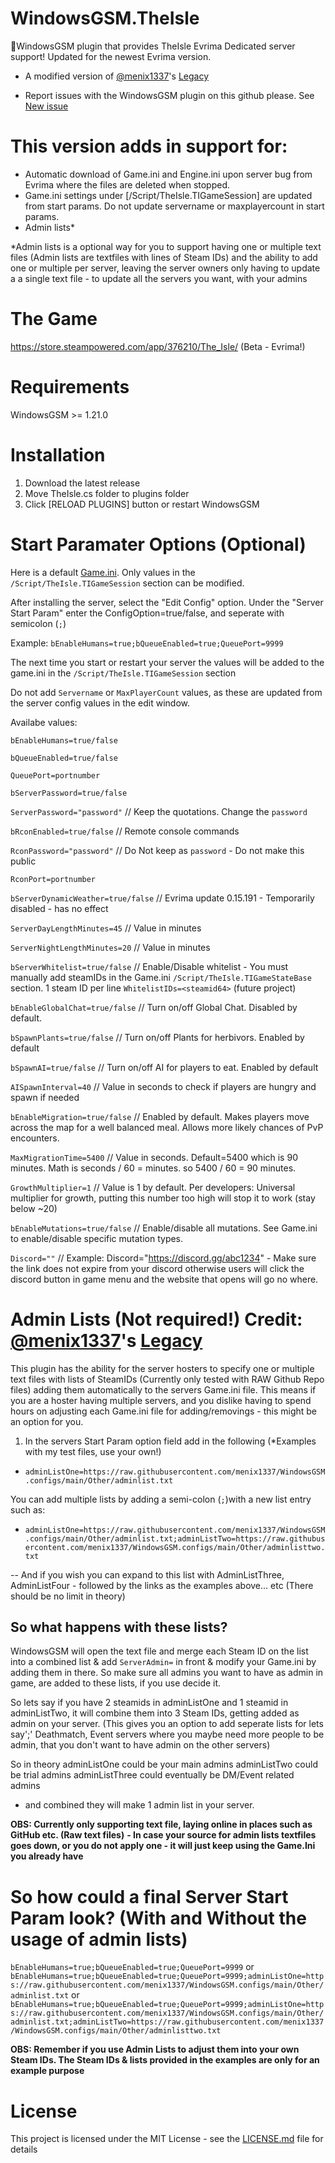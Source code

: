 # WindowsGSM.TheIsle

🧩WindowsGSM plugin that provides TheIsle Evrima Dedicated server support! Updated for the newest Evrima version.

- A modified version of [@menix1337](https://www.github.com/menix1337)'s [Legacy](https://github.com/menix1337/WindowsGSM.TheIsleLegacy) 

- Report issues with the WindowsGSM plugin on this github please. See [New issue](https://github.com/ksduster/WindowsGSM.TheIsle/issues/new)
# This version adds in support for:
- Automatic download of Game.ini and Engine.ini upon server bug from Evrima where the files are deleted when stopped.
- Game.ini settings under [/Script/TheIsle.TIGameSession] are updated from start params.  Do not update servername or maxplayercount in start params.
- Admin lists\*

\*Admin lists is a optional way for you to support having one or multiple text files (Admin lists are textfiles with lines of Steam IDs) and the ability to add one or multiple per server, leaving the server owners only having to update a a single text file - to update all the servers you want, with your admins

# The Game

https://store.steampowered.com/app/376210/The_Isle/ (Beta - Evrima!)

# Requirements

WindowsGSM >= 1.21.0

# Installation

1. Download the latest release
2. Move TheIsle.cs folder to plugins folder
3. Click [RELOAD PLUGINS] button or restart WindowsGSM

# Start Paramater Options (Optional)

Here is a default [Game.ini](https://github.com/ksduster/The-Isle-Evrima-ini/blob/main/Game.ini). 
Only values in the `/Script/TheIsle.TIGameSession` section can be modified.

After installing the server, select the "Edit Config" option. 
Under the "Server Start Param" enter the ConfigOption=true/false, and seperate with semicolon (`;`)

Example: `bEnableHumans=true;bQueueEnabled=true;QueuePort=9999`

The next time you start or restart your server the values will be added to the game.ini in the `/Script/TheIsle.TIGameSession` section

Do not add `Servername` or `MaxPlayerCount` values, as these are updated from the server config values in the edit window.

Availabe values:

`bEnableHumans=true/false`

`bQueueEnabled=true/false`

`QueuePort=portnumber`

`bServerPassword=true/false`

`ServerPassword="password"` // Keep the quotations. Change the `password`

`bRconEnabled=true/false` // Remote console commands

`RconPassword="password"`  // Do Not keep as `password` - Do not make this public

`RconPort=portnumber`

`bServerDynamicWeather=true/false` // Evrima update 0.15.191 - Temporarily disabled - has no effect

`ServerDayLengthMinutes=45`  // Value in minutes

`ServerNightLengthMinutes=20` // Value in minutes

`bServerWhitelist=true/false` // Enable/Disable whitelist - You must manually add steamIDs in the Game.ini `/Script/TheIsle.TIGameStateBase` section.  1 steam ID per line `WhitelistIDs=<steamid64>`  (future project)

`bEnableGlobalChat=true/false` // Turn on/off Global Chat. Disabled by default.

`bSpawnPlants=true/false` // Turn on/off Plants for herbivors. Enabled by default

`bSpawnAI=true/false` // Turn on/off AI for players to eat. Enabled by default

`AISpawnInterval=40` // Value in seconds to check if players are hungry and spawn if needed

`bEnableMigration=true/false` // Enabled by default. Makes players move across the map for a well balanced meal. Allows more likely chances of PvP encounters.

`MaxMigrationTime=5400` // Value in seconds. Default=5400 which is 90 minutes.  Math is seconds / 60 = minutes.  so 5400 / 60 = 90 minutes.

`GrowthMultiplier=1` // Value is 1 by default. Per developers: Universal multiplier for growth, putting this number too high will stop it to work (stay below ~20)

`bEnableMutations=true/false` // Enable/disable all mutations.  See Game.ini to enable/disable specific mutation types.

`Discord=""` // Example: Discord="https://discord.gg/abc1234" - Make sure the link does not expire from your discord otherwise users will click the discord button in game menu and the website that opens will go no where.


# Admin Lists (Not required!)   Credit: [@menix1337](https://www.github.com/menix1337)'s [Legacy](https://github.com/menix1337/WindowsGSM.TheIsleLegacy)

This plugin has the ability for the server hosters to specify one or multiple text files with lists of SteamIDs (Currently only tested with RAW Github Repo files) adding them automatically to the servers Game.ini file.
This means if you are a hoster having multiple servers, and you dislike having to spend hours on adjusting each Game.ini file for adding/removings - this might be an option for you.

1. In the servers Start Param option field add in the following (\*Examples with my test files, use your own!)

- `adminListOne=https://raw.githubusercontent.com/menix1337/WindowsGSM.configs/main/Other/adminlist.txt`

You can add multiple lists by adding a semi-colon (`;`)with a new list entry such as:

- `adminListOne=https://raw.githubusercontent.com/menix1337/WindowsGSM.configs/main/Other/adminlist.txt;adminListTwo=https://raw.githubusercontent.com/menix1337/WindowsGSM.configs/main/Other/adminlisttwo.txt`

-- And if you wish you can expand to this list with AdminListThree, AdminListFour - followed by the links as the examples above... etc (There should be no limit in theory)

## So what happens with these lists?

WindowsGSM will open the text file and merge each Steam ID on the list into a combined list & add `ServerAdmin=` in front & modify your Game.ini by adding them in there.
So make sure all admins you want to have as admin in game, are added to these lists, if you use decide it.

So lets say if you have 2 steamids in adminListOne and 1 steamid in adminListTwo, it will combine them into 3 Steam IDs, getting added as admin on your server.
(This gives you an option to add seperate lists for lets say';' Deathmatch, Event servers where you maybe need more people to be admin, that you don't want to have admin on the other servers)

So in theory adminListOne could be your main admins
adminListTwo could be trial admins
adminListThree could eventually be DM/Event related admins

- and combined they will make 1 admin list in your server.

**OBS: Currently only supporting text file, laying online in places such as GitHub etc. (Raw text files)**
**- In case your source for admin lists textfiles goes down, or you do not apply one - it will just keep using the Game.Ini you already have**

# So how could a final Server Start Param look? (With and Without the usage of admin lists)

`bEnableHumans=true;bQueueEnabled=true;QueuePort=9999` or
`bEnableHumans=true;bQueueEnabled=true;QueuePort=9999;adminListOne=https://raw.githubusercontent.com/menix1337/WindowsGSM.configs/main/Other/adminlist.txt` or
`bEnableHumans=true;bQueueEnabled=true;QueuePort=9999;adminListOne=https://raw.githubusercontent.com/menix1337/WindowsGSM.configs/main/Other/adminlist.txt;adminListTwo=https://raw.githubusercontent.com/menix1337/WindowsGSM.configs/main/Other/adminlisttwo.txt`

**OBS: Remember if you use Admin Lists to adjust them into your own Steam IDs. The Steam IDs & lists provided in the examples are only for an example purpose**

# License

This project is licensed under the MIT License - see the <a href="https://raw.githubusercontent.com/ksduster/WindowsGSM.TheIsle/main/LICENSE">LICENSE.md</a> file for details
